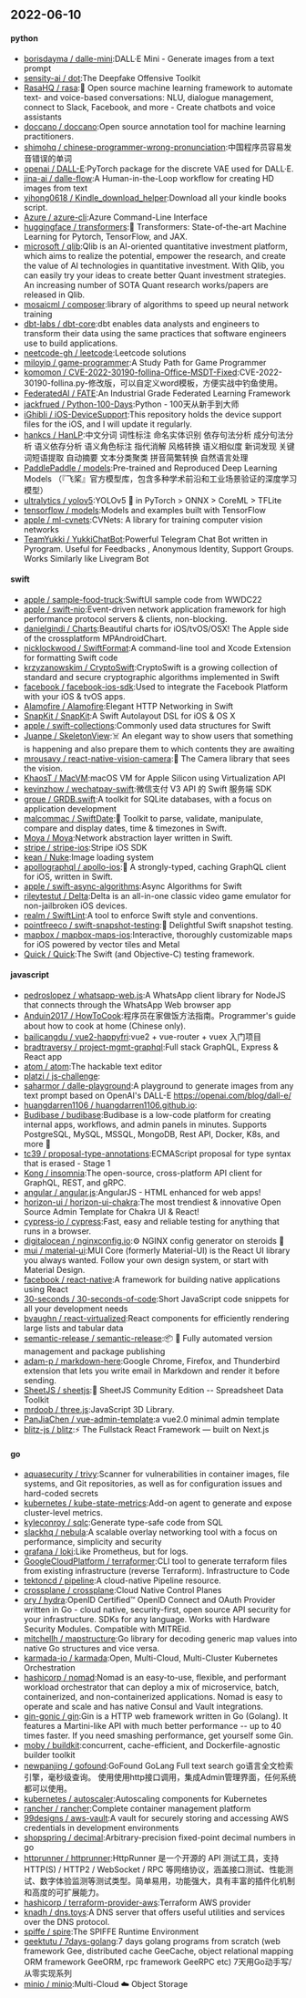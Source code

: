 ## 2022-06-10

#### python
* [borisdayma / dalle-mini](https://github.com/borisdayma/dalle-mini):DALL·E Mini - Generate images from a text prompt
* [sensity-ai / dot](https://github.com/sensity-ai/dot):The Deepfake Offensive Toolkit
* [RasaHQ / rasa](https://github.com/RasaHQ/rasa):💬
Open source machine learning framework to automate text- and voice-based conversations: NLU, dialogue management, connect to Slack, Facebook, and more - Create chatbots and voice assistants
* [doccano / doccano](https://github.com/doccano/doccano):Open source annotation tool for machine learning practitioners.
* [shimohq / chinese-programmer-wrong-pronunciation](https://github.com/shimohq/chinese-programmer-wrong-pronunciation):中国程序员容易发音错误的单词
* [openai / DALL-E](https://github.com/openai/DALL-E):PyTorch package for the discrete VAE used for DALL·E.
* [jina-ai / dalle-flow](https://github.com/jina-ai/dalle-flow):A Human-in-the-Loop workflow for creating HD images from text
* [yihong0618 / Kindle_download_helper](https://github.com/yihong0618/Kindle_download_helper):Download all your kindle books script.
* [Azure / azure-cli](https://github.com/Azure/azure-cli):Azure Command-Line Interface
* [huggingface / transformers](https://github.com/huggingface/transformers):🤗
Transformers: State-of-the-art Machine Learning for Pytorch, TensorFlow, and JAX.
* [microsoft / qlib](https://github.com/microsoft/qlib):Qlib is an AI-oriented quantitative investment platform, which aims to realize the potential, empower the research, and create the value of AI technologies in quantitative investment. With Qlib, you can easily try your ideas to create better Quant investment strategies. An increasing number of SOTA Quant research works/papers are released in Qlib.
* [mosaicml / composer](https://github.com/mosaicml/composer):library of algorithms to speed up neural network training
* [dbt-labs / dbt-core](https://github.com/dbt-labs/dbt-core):dbt enables data analysts and engineers to transform their data using the same practices that software engineers use to build applications.
* [neetcode-gh / leetcode](https://github.com/neetcode-gh/leetcode):Leetcode solutions
* [miloyip / game-programmer](https://github.com/miloyip/game-programmer):A Study Path for Game Programmer
* [komomon / CVE-2022-30190-follina-Office-MSDT-Fixed](https://github.com/komomon/CVE-2022-30190-follina-Office-MSDT-Fixed):CVE-2022-30190-follina.py-修改版，可以自定义word模板，方便实战中钓鱼使用。
* [FederatedAI / FATE](https://github.com/FederatedAI/FATE):An Industrial Grade Federated Learning Framework
* [jackfrued / Python-100-Days](https://github.com/jackfrued/Python-100-Days):Python - 100天从新手到大师
* [iGhibli / iOS-DeviceSupport](https://github.com/iGhibli/iOS-DeviceSupport):This repository holds the device support files for the iOS, and I will update it regularly.
* [hankcs / HanLP](https://github.com/hankcs/HanLP):中文分词 词性标注 命名实体识别 依存句法分析 成分句法分析 语义依存分析 语义角色标注 指代消解 风格转换 语义相似度 新词发现 关键词短语提取 自动摘要 文本分类聚类 拼音简繁转换 自然语言处理
* [PaddlePaddle / models](https://github.com/PaddlePaddle/models):Pre-trained and Reproduced Deep Learning Models （『飞桨』官方模型库，包含多种学术前沿和工业场景验证的深度学习模型）
* [ultralytics / yolov5](https://github.com/ultralytics/yolov5):YOLOv5
🚀
in PyTorch > ONNX > CoreML > TFLite
* [tensorflow / models](https://github.com/tensorflow/models):Models and examples built with TensorFlow
* [apple / ml-cvnets](https://github.com/apple/ml-cvnets):CVNets: A library for training computer vision networks
* [TeamYukki / YukkiChatBot](https://github.com/TeamYukki/YukkiChatBot):Powerful Telegram Chat Bot written in Pyrogram. Useful for Feedbacks , Anonymous Identity, Support Groups. Works Similarly like Livegram Bot

#### swift
* [apple / sample-food-truck](https://github.com/apple/sample-food-truck):SwiftUI sample code from WWDC22
* [apple / swift-nio](https://github.com/apple/swift-nio):Event-driven network application framework for high performance protocol servers & clients, non-blocking.
* [danielgindi / Charts](https://github.com/danielgindi/Charts):Beautiful charts for iOS/tvOS/OSX! The Apple side of the crossplatform MPAndroidChart.
* [nicklockwood / SwiftFormat](https://github.com/nicklockwood/SwiftFormat):A command-line tool and Xcode Extension for formatting Swift code
* [krzyzanowskim / CryptoSwift](https://github.com/krzyzanowskim/CryptoSwift):CryptoSwift is a growing collection of standard and secure cryptographic algorithms implemented in Swift
* [facebook / facebook-ios-sdk](https://github.com/facebook/facebook-ios-sdk):Used to integrate the Facebook Platform with your iOS & tvOS apps.
* [Alamofire / Alamofire](https://github.com/Alamofire/Alamofire):Elegant HTTP Networking in Swift
* [SnapKit / SnapKit](https://github.com/SnapKit/SnapKit):A Swift Autolayout DSL for iOS & OS X
* [apple / swift-collections](https://github.com/apple/swift-collections):Commonly used data structures for Swift
* [Juanpe / SkeletonView](https://github.com/Juanpe/SkeletonView):☠️
An elegant way to show users that something is happening and also prepare them to which contents they are awaiting
* [mrousavy / react-native-vision-camera](https://github.com/mrousavy/react-native-vision-camera):📸
The Camera library that sees the vision.
* [KhaosT / MacVM](https://github.com/KhaosT/MacVM):macOS VM for Apple Silicon using Virtualization API
* [kevinzhow / wechatpay-swift](https://github.com/kevinzhow/wechatpay-swift):微信支付 V3 API 的 Swift 服务端 SDK
* [groue / GRDB.swift](https://github.com/groue/GRDB.swift):A toolkit for SQLite databases, with a focus on application development
* [malcommac / SwiftDate](https://github.com/malcommac/SwiftDate):🐔
Toolkit to parse, validate, manipulate, compare and display dates, time & timezones in Swift.
* [Moya / Moya](https://github.com/Moya/Moya):Network abstraction layer written in Swift.
* [stripe / stripe-ios](https://github.com/stripe/stripe-ios):Stripe iOS SDK
* [kean / Nuke](https://github.com/kean/Nuke):Image loading system
* [apollographql / apollo-ios](https://github.com/apollographql/apollo-ios):📱
A strongly-typed, caching GraphQL client for iOS, written in Swift.
* [apple / swift-async-algorithms](https://github.com/apple/swift-async-algorithms):Async Algorithms for Swift
* [rileytestut / Delta](https://github.com/rileytestut/Delta):Delta is an all-in-one classic video game emulator for non-jailbroken iOS devices.
* [realm / SwiftLint](https://github.com/realm/SwiftLint):A tool to enforce Swift style and conventions.
* [pointfreeco / swift-snapshot-testing](https://github.com/pointfreeco/swift-snapshot-testing):📸
Delightful Swift snapshot testing.
* [mapbox / mapbox-maps-ios](https://github.com/mapbox/mapbox-maps-ios):Interactive, thoroughly customizable maps for iOS powered by vector tiles and Metal
* [Quick / Quick](https://github.com/Quick/Quick):The Swift (and Objective-C) testing framework.

#### javascript
* [pedroslopez / whatsapp-web.js](https://github.com/pedroslopez/whatsapp-web.js):A WhatsApp client library for NodeJS that connects through the WhatsApp Web browser app
* [Anduin2017 / HowToCook](https://github.com/Anduin2017/HowToCook):程序员在家做饭方法指南。Programmer's guide about how to cook at home (Chinese only).
* [bailicangdu / vue2-happyfri](https://github.com/bailicangdu/vue2-happyfri):vue2 + vue-router + vuex 入门项目
* [bradtraversy / project-mgmt-graphql](https://github.com/bradtraversy/project-mgmt-graphql):Full stack GraphQL, Express & React app
* [atom / atom](https://github.com/atom/atom):The hackable text editor
* [platzi / js-challenge](https://github.com/platzi/js-challenge):
* [saharmor / dalle-playground](https://github.com/saharmor/dalle-playground):A playground to generate images from any text prompt based on OpenAI's DALL-E https://openai.com/blog/dall-e/
* [huangdarren1106 / huangdarren1106.github.io](https://github.com/huangdarren1106/huangdarren1106.github.io):
* [Budibase / budibase](https://github.com/Budibase/budibase):Budibase is a low-code platform for creating internal apps, workflows, and admin panels in minutes. Supports PostgreSQL, MySQL, MSSQL, MongoDB, Rest API, Docker, K8s, and more
🚀
* [tc39 / proposal-type-annotations](https://github.com/tc39/proposal-type-annotations):ECMAScript proposal for type syntax that is erased - Stage 1
* [Kong / insomnia](https://github.com/Kong/insomnia):The open-source, cross-platform API client for GraphQL, REST, and gRPC.
* [angular / angular.js](https://github.com/angular/angular.js):AngularJS - HTML enhanced for web apps!
* [horizon-ui / horizon-ui-chakra](https://github.com/horizon-ui/horizon-ui-chakra):The most trendiest & innovative Open Source Admin Template for Chakra UI & React!
* [cypress-io / cypress](https://github.com/cypress-io/cypress):Fast, easy and reliable testing for anything that runs in a browser.
* [digitalocean / nginxconfig.io](https://github.com/digitalocean/nginxconfig.io):⚙️
NGINX config generator on steroids
💉
* [mui / material-ui](https://github.com/mui/material-ui):MUI Core (formerly Material-UI) is the React UI library you always wanted. Follow your own design system, or start with Material Design.
* [facebook / react-native](https://github.com/facebook/react-native):A framework for building native applications using React
* [30-seconds / 30-seconds-of-code](https://github.com/30-seconds/30-seconds-of-code):Short JavaScript code snippets for all your development needs
* [bvaughn / react-virtualized](https://github.com/bvaughn/react-virtualized):React components for efficiently rendering large lists and tabular data
* [semantic-release / semantic-release](https://github.com/semantic-release/semantic-release):📦
🚀
Fully automated version management and package publishing
* [adam-p / markdown-here](https://github.com/adam-p/markdown-here):Google Chrome, Firefox, and Thunderbird extension that lets you write email in Markdown and render it before sending.
* [SheetJS / sheetjs](https://github.com/SheetJS/sheetjs):📗
SheetJS Community Edition -- Spreadsheet Data Toolkit
* [mrdoob / three.js](https://github.com/mrdoob/three.js):JavaScript 3D Library.
* [PanJiaChen / vue-admin-template](https://github.com/PanJiaChen/vue-admin-template):a vue2.0 minimal admin template
* [blitz-js / blitz](https://github.com/blitz-js/blitz):⚡️
The Fullstack React Framework — built on Next.js

#### go
* [aquasecurity / trivy](https://github.com/aquasecurity/trivy):Scanner for vulnerabilities in container images, file systems, and Git repositories, as well as for configuration issues and hard-coded secrets
* [kubernetes / kube-state-metrics](https://github.com/kubernetes/kube-state-metrics):Add-on agent to generate and expose cluster-level metrics.
* [kyleconroy / sqlc](https://github.com/kyleconroy/sqlc):Generate type-safe code from SQL
* [slackhq / nebula](https://github.com/slackhq/nebula):A scalable overlay networking tool with a focus on performance, simplicity and security
* [grafana / loki](https://github.com/grafana/loki):Like Prometheus, but for logs.
* [GoogleCloudPlatform / terraformer](https://github.com/GoogleCloudPlatform/terraformer):CLI tool to generate terraform files from existing infrastructure (reverse Terraform). Infrastructure to Code
* [tektoncd / pipeline](https://github.com/tektoncd/pipeline):A cloud-native Pipeline resource.
* [crossplane / crossplane](https://github.com/crossplane/crossplane):Cloud Native Control Planes
* [ory / hydra](https://github.com/ory/hydra):OpenID Certified™ OpenID Connect and OAuth Provider written in Go - cloud native, security-first, open source API security for your infrastructure. SDKs for any language. Works with Hardware Security Modules. Compatible with MITREid.
* [mitchellh / mapstructure](https://github.com/mitchellh/mapstructure):Go library for decoding generic map values into native Go structures and vice versa.
* [karmada-io / karmada](https://github.com/karmada-io/karmada):Open, Multi-Cloud, Multi-Cluster Kubernetes Orchestration
* [hashicorp / nomad](https://github.com/hashicorp/nomad):Nomad is an easy-to-use, flexible, and performant workload orchestrator that can deploy a mix of microservice, batch, containerized, and non-containerized applications. Nomad is easy to operate and scale and has native Consul and Vault integrations.
* [gin-gonic / gin](https://github.com/gin-gonic/gin):Gin is a HTTP web framework written in Go (Golang). It features a Martini-like API with much better performance -- up to 40 times faster. If you need smashing performance, get yourself some Gin.
* [moby / buildkit](https://github.com/moby/buildkit):concurrent, cache-efficient, and Dockerfile-agnostic builder toolkit
* [newpanjing / gofound](https://github.com/newpanjing/gofound):GoFound GoLang Full text search go语言全文检索引擎，毫秒级查询。 使用使用http接口调用，集成Admin管理界面，任何系统都可以使用。
* [kubernetes / autoscaler](https://github.com/kubernetes/autoscaler):Autoscaling components for Kubernetes
* [rancher / rancher](https://github.com/rancher/rancher):Complete container management platform
* [99designs / aws-vault](https://github.com/99designs/aws-vault):A vault for securely storing and accessing AWS credentials in development environments
* [shopspring / decimal](https://github.com/shopspring/decimal):Arbitrary-precision fixed-point decimal numbers in go
* [httprunner / httprunner](https://github.com/httprunner/httprunner):HttpRunner 是一个开源的 API 测试工具，支持 HTTP(S) / HTTP2 / WebSocket / RPC 等网络协议，涵盖接口测试、性能测试、数字体验监测等测试类型。简单易用，功能强大，具有丰富的插件化机制和高度的可扩展能力。
* [hashicorp / terraform-provider-aws](https://github.com/hashicorp/terraform-provider-aws):Terraform AWS provider
* [knadh / dns.toys](https://github.com/knadh/dns.toys):A DNS server that offers useful utilities and services over the DNS protocol.
* [spiffe / spire](https://github.com/spiffe/spire):The SPIFFE Runtime Environment
* [geektutu / 7days-golang](https://github.com/geektutu/7days-golang):7 days golang programs from scratch (web framework Gee, distributed cache GeeCache, object relational mapping ORM framework GeeORM, rpc framework GeeRPC etc) 7天用Go动手写/从零实现系列
* [minio / minio](https://github.com/minio/minio):Multi-Cloud
☁️
Object Storage
